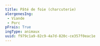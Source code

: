 ```yaml
---
title: Pâté de foie (charcuterie)
alergenesIng:
 - Viande
 - Porc
pFrais: True
ingType: animaux
uuid: f979c1a9-82c9-4a7d-820c-ce357f0eac1e
---
```


